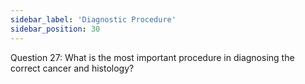 ```yaml
---
sidebar_label: 'Diagnostic Procedure'
sidebar_position: 30
---
```

Question 27: What is the most important procedure in diagnosing the correct cancer and histology?